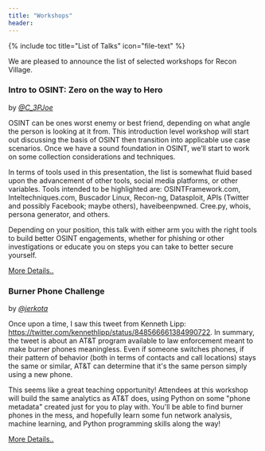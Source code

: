 ```yaml
---
title: "Workshops"
header:
---
```


{% include toc title="List of Talks" icon="file-text" %}

We are pleased to announce the list of selected workshops for Recon Village. 


### Intro to OSINT: Zero on the way to Hero
by *[@C_3PJoe](https://twitter.com/C_3PJoe)*

OSINT can be ones worst enemy or best friend, depending on what angle the person is looking at it from. This introduction level workshop will start out discussing the basis of OSINT then transition into applicable use case scenarios. Once we have a sound foundation in OSINT, we’ll start to work on some collection considerations and techniques. 

In terms of tools used in this presentation, the list is somewhat fluid based upon the advancement of other tools, social media platforms, or other variables. Tools intended to be highlighted are: OSINTFramework.com, Inteltechniques.com, Buscador Linux, Recon-ng, Datasploit, APIs (Twitter and possibly Facebook; maybe others), haveibeenpwned. Cree.py, whois, persona generator, and others.

Depending on your position, this talk with either arm you with the right tools to build better OSINT engagements, whether for phishing or other investigations or educate you on steps you can take to better secure yourself.

<div markdown="0"><a href="/intro-to-osint-workshop/" class="btn btn--success">More Details..</a></div>


### Burner Phone Challenge
by *[@jerkota](https://twitter.com/jerkota)*

Once upon a time, I saw this tweet from Kenneth Lipp: https://twitter.com/kennethlipp/status/848566661384990722. In summary, the tweet is about an AT&T program available to law enforcement meant to make burner phones meaningless. Even if someone switches phones, if their pattern of behavior (both in terms of contacts and call locations) stays the same or similar, AT&T can determine that it's the same person simply using a new phone. 

This seems like a great teaching opportunity! Attendees at this workshop will build the same analytics as AT&T does, using Python on some "phone metadata" created just for you to play with. You'll be able to
find burner phones in the mess, and hopefully learn some fun network analysis, machine learning, and Python programming skills along the way!

<div markdown="0"><a href="/burner-phone-challenge/" class="btn btn--success">More Details..</a></div>





